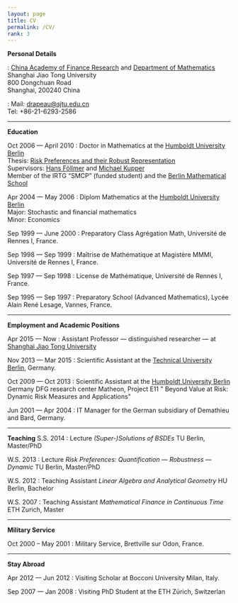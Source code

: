 ```yaml
---
layout: page
title: CV
permalink: /CV/
rank: 3
---
```

**Personal Details**

:   [China Academy of Finance Research](http://en.cafr.cn) and [Department of Mathematics](http://www.math.sjtu.edu.cn/)<br>
    Shanghai Jiao Tong University<br>
    800 Dongchuan Road<br>
    Shanghai, 200240 China

:   Mail: drapeau@sjtu.edu.cn <br>
    Tel: +86-21-6293-2586

------------------------------------------------------------------------
**Education**

Oct 2006 &mdash; April 2010
:   Doctor in Mathematics at the [Humboldt University Berlin](http://www.hu-berlin.de)<br>
    Thesis: [Risk Preferences and their Robust Representation](http://edoc.hu-berlin.de/dissertationen/drapeau-samuel-2010-04-30/METADATA/abstract.php?id=36888)<br>
    Supervisors: [Hans F&ouml;llmer](http://www.math.hu-berlin.de/~foellmer/) and [Michael Kupper](http://cms.uni-konstanz.de/math/kupper/)<br>
    Member of the IRTG “SMCP” (funded student) and the [Berlin Mathematical School](http://www.berlin-math.de)

Apr 2004 &mdash; May 2006 
:   Diplom Mathematics at the [Humboldt University Berlin](http://www.hu-berlin.de)<br>
     Major: Stochastic and financial mathematics<br>
     Minor: Economics

Sep 1999 &mdash; June 2000 
:   Preparatory Class Agrégation Math, Université de Rennes I, France.


Sep 1998 &mdash; Sep 1999 
:   Maîtrise de Mathématique at Magistère MMMI, Université de Rennes I, France.

Sep 1997 &mdash; Sep 1998 
:   License de Mathématique, Université de Rennes I, France.

Sep 1995 &mdash; Sep 1997 
:   Preparatory School (Advanced Mathematics), Lycée Alain René Lesage,
    Vannes, France.

------------------------------------------------------------------------

**Employment and Academic Positions**

Apr 2015 &mdash; Now
:   Assistant Professor &mdash; distinguished researcher &mdash; at [Shanghai Jiao Tong University](http://en.sjtu.edu.cn)

Nov 2013 &mdash; Mar 2015
:   Scientific Assistant at the [Technical University Berlin](http://www.tu-berlin.de), Germany.


Oct 2009 &mdash; Oct 2013
:   Scientific Assistant at the [Humboldt University Berlin](www.hu-berlin.de) Germany
    DFG research center Matheon, Project E11 " Beyond Value at Risk: Dynamic Risk Measures and Applications"

Jun 2001 &mdash; Apr 2004
:   IT Manager for the German subsidiary of Demathieu and Bard, Germany.

-----------------------------------------------------------------------

**Teaching**
S.S. 2014
:   Lecture *(Super-)Solutions of BSDEs* TU Berlin, Master/PhD

W.S. 2013
:   Lecture *Risk Preferences: Quantification &mdash; Robustness &mdash; Dynamic* TU Berlin, Master/PhD

W.S. 2012
:   Teaching Assistant *Linear Algebra and Analytical Geometry* HU Berlin, Bachelor

W.S. 2007
:   Teaching Assistant *Mathematical Finance in Continuous Time* ETH Zurich, Master

------------------------------------------------------------------------

**Military Service**

Oct 2000 – May 2001
:   Military Service, Brettville sur Odon, France.

------------------------------------------------------------------------

**Stay Abroad**

Apr 2012 &mdash; Jun 2012
:   Visiting Scholar at Bocconi University Milan, Italy.

Sep 2007 &mdash; Jan 2008
:   Visiting PhD Student at the ETH Zürich, Switzerlan
